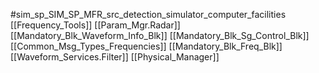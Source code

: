 #sim_sp_SIM_SP_MFR_src_detection_simulator_computer_facilities
[[Frequency_Tools]]
[[Param_Mgr.Radar]]
[[Mandatory_Blk_Waveform_Info_Blk]]
[[Mandatory_Blk_Sg_Control_Blk]]
[[Common_Msg_Types_Frequencies]]
[[Mandatory_Blk_Freq_Blk]]
[[Waveform_Services.Filter]]
[[Physical_Manager]]
